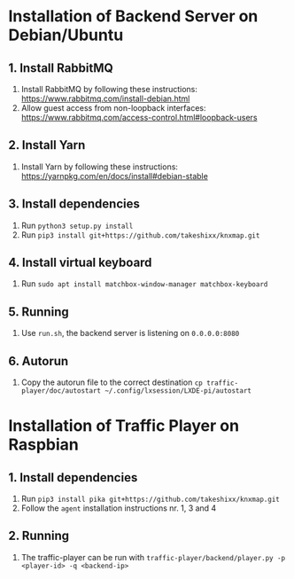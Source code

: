 # Installation of Backend Server on Debian/Ubuntu

## 1. Install RabbitMQ
1. Install RabbitMQ by following these instructions: https://www.rabbitmq.com/install-debian.html
2. Allow guest access from non-loopback interfaces: https://www.rabbitmq.com/access-control.html#loopback-users

## 2. Install Yarn
1. Install Yarn by following these instructions: https://yarnpkg.com/en/docs/install#debian-stable

## 3. Install dependencies
1. Run `python3 setup.py install`
2. Run `pip3 install git+https://github.com/takeshixx/knxmap.git`

## 4. Install virtual keyboard
1. Run `sudo apt install matchbox-window-manager matchbox-keyboard`

## 5. Running
1. Use `run.sh`, the backend server is listening on `0.0.0.0:8080`

## 6. Autorun
1. Copy the autorun file to the correct destination `cp traffic-player/doc/autostart ~/.config/lxsession/LXDE-pi/autostart` 

# Installation of Traffic Player on Raspbian

## 1. Install dependencies
1. Run `pip3 install pika git+https://github.com/takeshixx/knxmap.git`
2. Follow the `agent` installation instructions nr. 1, 3 and 4

## 2. Running
1. The traffic-player can be run with `traffic-player/backend/player.py -p <player-id> -q <backend-ip>`

